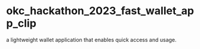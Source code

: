 # okc_hackathon_2023_fast_wallet_app_clip
a lightweight wallet application that enables quick access and usage.
